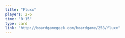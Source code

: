```yaml
---
title: "Fluxx"
players: 2-6
time: "0:15"
type: card
link: "http://boardgamegeek.com/boardgame/258/fluxx"
---
```

